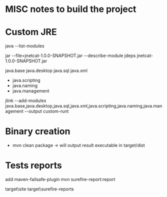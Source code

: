 # MISC notes to build the project
# Custom JRE

java --list-modules

jar --file=jnetcat-1.0.0-SNAPSHOT.jar --describe-module
jdeps jnetcat-1.0.0-SNAPSHOT.jar

java.base
java.desktop
java.sql
java.xml
+ java.scripting
+ java.naming
+ java.management

jlink --add-modules java.base,java.desktop,java.sql,java.xml,java.scripting,java.naming,java.management --output custom-runt

# Binary creation

* mvn clean package
	-> will output result executable in target/dist

# Tests reports

add maven-failsafe-plugin
mvn surefire-report:report

target\site
target\surefire-reports